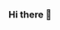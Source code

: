 ### Hi there 👋

<!--
**rafael23ml/rafael23ml** is a ✨ _special_ ✨ repository because its `README.md` (this file) appears on your GitHub profile.

Here are some ideas to get you started:
<div>
    <img align="center" alt="C" height="30" width="40" src="https://img.shields.io/badge/C-00599C?style=for-the-badge&logo=c&logoColor=white">
    <img align="center" alt="HTML" height="30" width="40" src="https://img.shields.io/badge/HTML-239120?style=for-the-badge&logo=html5&logoColor=white">
    <img align="center" alt="Python" height="30" width="40" src="https://img.shields.io/badge/Python-3776AB?style=for-the-badge&logo=python&logoColor=white">
    <img align="center" alt="CSS" height="30" width="40" src="https://img.shields.io/badge/CSS-239120?&style=for-the-badge&logo=css3&logoColor=white">
</div>
